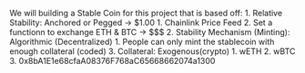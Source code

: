 We will building a Stable Coin for this project that is based off:
    1. Relative Stability: Anchored or Pegged -> $1.00
       1. Chainlink Price Feed
       2. Set a functionn to exchange ETH & BTC -> $$$
    2. Stability Mechanism (Minting): Algorithmic (Decentralized)
       1. People can only mint the stablecoin with enough collateral (coded)
    3. Collateral: Exogenous(crypto)
        1. wETH
        2. wBTC
        3. 0x8bA1E1e68cfaA08376F768aC65668662074a1300